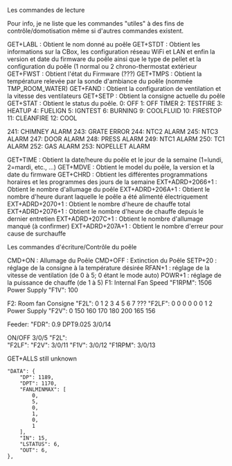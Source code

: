 Les commandes de lecture

Pour info, je ne liste que les commandes "utiles" à des fins de contrôle/domotisation même si d'autres commandes existent.

GET+LABL : Obtient le nom donné au poêle
GET+STDT : Obtient les informations sur la CBox, les configuration réseau WiFi et LAN et enfin la version et date du firmware du poêle ainsi que le type de pellet et la configuration du poêle (1 normal ou 2 chrono-thermostat extérieur
GET+FWST : Obtient l'état du Firmware (???)
GET+TMPS : Obtient la température relevée par la sonde d'ambiance du poêle (nommée TMP_ROOM_WATER)
GET+FAND : Obtient la configuration de ventilation et la vitesse des ventilateurs
GET+SETP : Obtient la consigne actuelle du poêle
GET+STAT : Obtient le status du poêle.
0: OFF
1: OFF TIMER
2: TESTFIRE
3: HEATUP
4: FUELIGN
5: IGNTEST
6: BURNING
9: COOLFLUID
10: FIRESTOP
11: CLEANFIRE
12: COOL

241: CHIMNEY ALARM
243: GRATE ERROR
244: NTC2 ALARM
245: NTC3 ALARM
247: DOOR ALARM
248: PRESS ALARM
249: NTC1 ALARM
250: TC1 ALARM
252: GAS ALARM
253: NOPELLET ALARM


GET+TIME : Obtient la date/heure du poêle et le jour de la semaine (1=lundi, 2=mardi, etc., ...)
GET+MDVE : Obtient le model du poêle, la version et la date du firmware
GET+CHRD : Obtient les différentes programmations horaires et les programmes des jours de la semaine
EXT+ADRD+2066+1 : Obtient le nombre d'allumage du poêle
EXT+ADRD+206A+1 : Obtient le nombre d'heure durant laquelle le poêle a été alimenté électriquement
EXT+ADRD+2070+1 : Obtient le nombre d'heure de chauffe total
EXT+ADRD+2076+1 : Obtient le nombre d'heure de chauffe depuis le dernier entretien
EXT+ADRD+207C+1 : Obtient le nombre d'allumage manqué (à confirmer)
EXT+ADRD+207A+1 : Obtient le nombre d'erreur pour cause de surchauffe


Les commandes d'écriture/Contrôle du poêle


CMD+ON : Allumage du Poêle
CMD+OFF : Extinction du Poêle
SETP+20 : réglage de la consigne à la température désirée
RFAN+1 : réglage de la vitesse de ventilation (de 0 à 5; 0 étant le mode auto)
POWR+1 : réglage de la puissance de chauffe (de 1 à 5)
F1: Internal Fan
Speed        "F1RPM":   1506
Power Supply "F1V":     100

F2: Room fan
Consigne     "F2L":  0   1   2   3   4   5   6   7
???          "F2LF": 0   0   0   0   0   0   1   2
Power Supply "F2V":  0   150 160 170 180 200 165 156


Feeder: "FDR": 0.9 DPT9.025 3/0/14

ON/OFF    3/0/5
"F2L":  
"F2LF":
"F2V":    3/0/11
"F1V":    3/0/12
"F1RPM":  3/0/13

GET+ALLS still unknown


    "DATA": {
        "DP": 1189,
        "DPT": 1170,
        "FANLMINMAX": [
            0,
            5,
            0,
            1,
            0,
            1
        ],
        "IN": 15,
        "LSTATUS": 6,
        "OUT": 6,
    },

